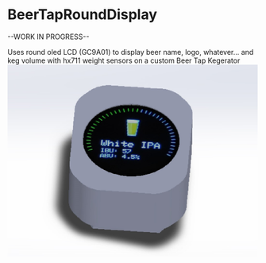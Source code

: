 # BeerTapRoundDisplay
--WORK IN PROGRESS--

Uses round oled LCD (GC9A01) to display beer name, logo, whatever... and keg volume with hx711 weight sensors on a custom Beer Tap Kegerator
![display](./Case/image.JPG)
